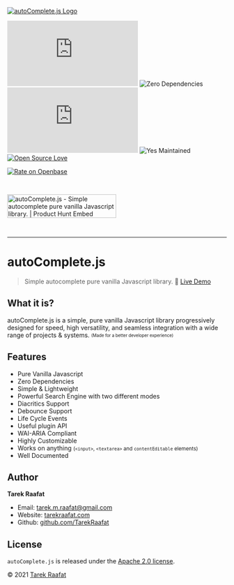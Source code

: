 <div class="cover">

<div>
<a href="/autoComplete.js/demo/" alt="autoComplete.js Demo" target="\_blank">
<img src="./img/autoComplete.js.svg" alt= "autoComplete.js Logo" id="logo">
</a>

<br>

![100% Javascript](https://img.shields.io/github/languages/top/TarekRaafat/autoComplete.js?color=yellow)
![Zero Dependencies](https://img.shields.io/badge/Dependencies-0-blue.svg)
![Minified Size](https://badgen.net/bundlephobia/min/@tarekraafat/autocomplete.js)
![Yes Maintained](https://img.shields.io/badge/Maintained%3F-yes-success)
[![Open Source Love](https://badges.frapsoft.com/os/v1/open-source.svg?v=103)](https://github.com/TarekRaafat/autoComplete.js)

[![Rate on Openbase](https://badges.openbase.com/js/rating/@tarekraafat/autocomplete.js.svg)](https://openbase.com/js/@tarekraafat/autocomplete.js?utm_source=embedded&utm_medium=badge&utm_campaign=rate-badge)

<a href="https://www.producthunt.com/posts/autocomplete-js?utm_source=badge-top-post-badge&utm_medium=badge&utm_souce=badge-autocomplete-js" target="_blank"><img src="https://api.producthunt.com/widgets/embed-image/v1/top-post-badge.svg?post_id=141833&theme=light&period=weekly" alt="autoComplete.js - Simple autocomplete pure vanilla Javascript library. | Product Hunt Embed" style="margin: 30px 0;width: 250px; height: 54px;" width="250px" height="54px" /></a>

<div class="sharethis-inline-share-buttons"></div>

<a href="#/?id=autocompletejs" class="link no-underline"><span class="ps-icon ps-icon-down"></span></a>
</div>

</div>

***

# autoComplete.js <!-- {docsify-ignore} -->

> Simple autocomplete pure vanilla Javascript library. :rocket: <a href="/autoComplete.js/demo/" target="\_blank" class="link">Live Demo</a>

## What it is? <!-- {docsify-ignore} -->

autoComplete.js is a simple, pure vanilla Javascript library progressively designed for speed, high versatility, and seamless integration with a wide range of projects & systems. <sub><sup>(Made for a better developer experience)</sub></pub>

## Features <!-- {docsify-ignore} -->

-  Pure Vanilla Javascript
-  Zero Dependencies
-  Simple & Lightweight
-  Powerful Search Engine with two different modes
-  Diacritics Support
-  Debounce Support
-  Life Cycle Events
-  Useful plugin API
-  WAI-ARIA Compliant
-  Highly Customizable
-  Works on anything <small>(`<input>`, `<textarea>` and `contentEditable` elements)</small>
-  Well Documented


## Author <!-- {docsify-ignore} -->

<div class="ps-icon ps-icon-guy-big-smile"></div> <b>Tarek Raafat</b>

- Email: tarek.m.raafat@gmail.com
- Website: [tarekraafat.com](http://www.tarekraafat.com/)
- Github: [github.com/TarekRaafat](https://github.com/TarekRaafat/)

## License <!-- {docsify-ignore} -->

`autoComplete.js` is released under the [Apache 2.0 license](https://www.apache.org/licenses/LICENSE-2.0).

© 2021 [Tarek Raafat](http://www.tarekraafat.com)